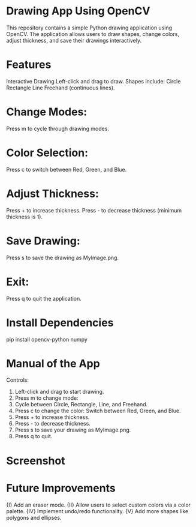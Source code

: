 # Drawing App Using OpenCV
This repository contains a simple Python drawing application using OpenCV. The application allows users to draw shapes, change colors, adjust thickness, and save their drawings interactively.

# Features
Interactive Drawing
Left-click and drag to draw.
Shapes include:
Circle
Rectangle
Line
Freehand (continuous lines).

# Change Modes:
Press m to cycle through drawing modes.
# Color Selection:
Press c to switch between Red, Green, and Blue.
# Adjust Thickness:
Press + to increase thickness.
Press - to decrease thickness (minimum thickness is 1).
# Save Drawing:
Press s to save the drawing as MyImage.png.
# Exit:
Press q to quit the application.

# Install Dependencies
pip install opencv-python numpy

# Manual of the App
Controls:
1. Left-click and drag to start drawing.
2. Press m to change mode:
3. Cycle between Circle, Rectangle, Line, and Freehand.
4. Press c to change the color:
 Switch between Red, Green, and Blue.
5. Press + to increase thickness.
6. Press - to decrease thickness.
7. Press s to save your drawing as MyImage.png.
8. Press q to quit.

# Screenshot


# Future Improvements
{I}   Add an eraser mode.
{II}  Allow users to select custom colors via a color palette.
{IV}  Implement undo/redo functionality.
{V}   Add more shapes like polygons and ellipses.
